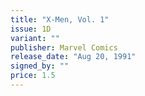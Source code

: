 ```yaml
---
title: "X-Men, Vol. 1"
issue: 1D
variant: ""
publisher: Marvel Comics
release_date: "Aug 20, 1991"
signed_by: ""
price: 1.5
---
```

